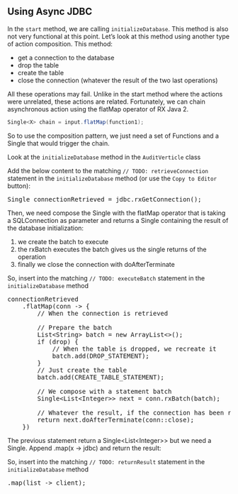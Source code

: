 ## Using Async JDBC

In the `start` method, we are calling `initializeDatabase`. This method is also not very functional at this point. Let’s look at this method using another type of action composition. This method:

* get a connection to the database
* drop the table
* create the table
* close the connection (whatever the result of the two last operations)

All these operations may fail. Unlike in the start method where the actions were unrelated, these actions are related. Fortunately, we can chain asynchronous action using the flatMap operator of RX Java 2.

```java
Single<X> chain = input.flatMap(function1);
```

So to use the composition pattern, we just need a set of Functions and a Single that would trigger the chain.

Look at the `initializeDatabase` method in the `AuditVerticle` class

Add the below content to the matching `// TODO: retrieveConnection` statement in the `initializeDatabase` method (or use the `Copy to Editor` button):

<pre class="file" data-filename="src/main/java/io/vertx/workshop/audit/impl/AuditVerticle.java" data-target="insert" data-marker="// TODO: retrieveConnection">
Single<SQLConnection> connectionRetrieved = jdbc.rxGetConnection();
</pre>

Then, we need compose the Single with the flatMap operator that is taking a SQLConnection as parameter and returns a Single containing the result of the database initialization:

1. we create the batch to execute
2. the rxBatch executes the batch gives us the single returns of the operation
3. finally we close the connection with doAfterTerminate

So, insert into the matching `// TODO: executeBatch` statement in the `initializeDatabase` method

<pre class="file" data-filename="src/main/java/io/vertx/workshop/audit/impl/AuditVerticle.java" data-target="insert" data-marker="// TODO: executeBatch">
connectionRetrieved
    .flatMap(conn -> {
        // When the connection is retrieved

        // Prepare the batch
        List&lt;String&gt; batch = new ArrayList<>();
        if (drop) {
            // When the table is dropped, we recreate it
            batch.add(DROP_STATEMENT);
        }
        // Just create the table
        batch.add(CREATE_TABLE_STATEMENT);

        // We compose with a statement batch
        Single&lt;List&lt;Integer&gt;&gt; next = conn.rxBatch(batch);

        // Whatever the result, if the connection has been retrieved, close it
        return next.doAfterTerminate(conn::close);
    })
</pre>

The previous statement return a Single&lt;List&lt;Integer&gt;&gt; but we need a Single<JDBCClient>. Append .map(x → jdbc) and return the result:

So, insert into the matching `// TODO: returnResult` statement in the `initializeDatabase` method

<pre class="file" data-filename="src/main/java/io/vertx/workshop/audit/impl/AuditVerticle.java" data-target="insert" data-marker="// TODO: returnResult">
.map(list -> client);
</pre>
